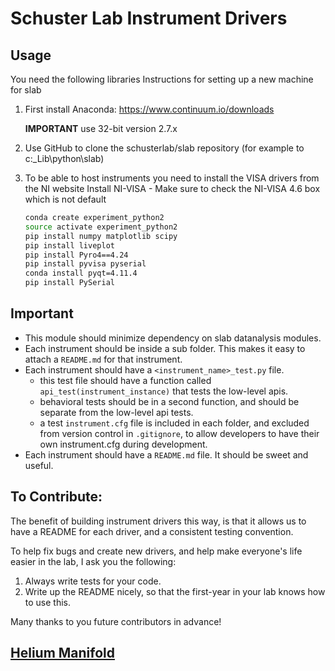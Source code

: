 # Schuster Lab Instrument Drivers

## Usage

You need the following libraries
Instructions for setting up a new machine for slab

1. First install Anaconda: https://www.continuum.io/downloads

    **IMPORTANT** use 32-bit version 2.7.x
2. Use GitHub to clone the schusterlab/slab repository (for example to c:\_Lib\python\slab)
3. To be able to host instruments you need to install the VISA drivers from the NI website
Install NI-VISA - Make sure to check the NI-VISA 4.6 box which is not default
    
    ```bash
    conda create experiment_python2
    source activate experiment_python2
    pip install numpy matplotlib scipy 
    pip install liveplot
    pip install Pyro4==4.24
    pip install pyvisa pyserial
    conda install pyqt=4.11.4
    pip install PySerial
    ```

## Important

- This module should minimize dependency on slab datanalysis modules.
- Each instrument should be inside a sub folder. This makes it easy to attach a `README.md` for that instrument.
- Each instrument should have a `<instrument_name>_test.py` file.
   - this test file should have a function called `api_test(instrument_instance)` that tests the low-level apis.
   - behavioral tests should be in a second function, and should be separate from the low-level api tests.
   - a test `instrument.cfg` file is included in each folder, and excluded from version control in `.gitignore`, to allow developers to have their own instrument.cfg during development.
- Each instrument should have a `README.md` file. It should be sweet and useful.

## To Contribute:

The benefit of building instrument drivers this way, is that it allows us to have a README for each driver, and a consistent testing convention.

To help fix bugs and create new drivers, and help make everyone's life easier in the lab, I ask you the following:

1. Always write tests for your code.
2. Write up the README nicely, so that the first-year in your lab knows how to use this.

Many thanks to you future contributors in advance!

## [Helium Manifold](relaybox/heliummanifold.py)


